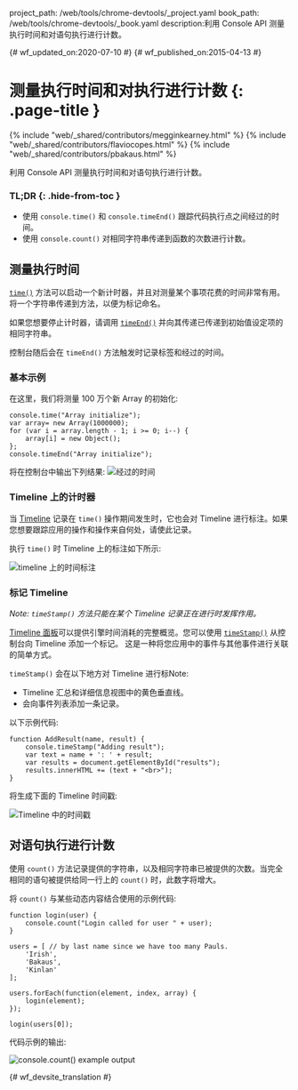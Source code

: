 project_path: /web/tools/chrome-devtools/_project.yaml
book_path: /web/tools/chrome-devtools/_book.yaml
description:利用 Console API 测量执行时间和对语句执行进行计数。

{# wf_updated_on:2020-07-10 #}
{# wf_published_on:2015-04-13 #}

# 测量执行时间和对执行进行计数 {: .page-title }

{% include "web/_shared/contributors/megginkearney.html" %}
{% include "web/_shared/contributors/flaviocopes.html" %}
{% include "web/_shared/contributors/pbakaus.html" %}

利用 Console API 测量执行时间和对语句执行进行计数。


### TL;DR {: .hide-from-toc }
- 使用  <code>console.time()</code> 和  <code>console.timeEnd()</code> 跟踪代码执行点之间经过的时间。
- 使用  <code>console.count()</code> 对相同字符串传递到函数的次数进行计数。


## 测量执行时间

[`time()`](./console-reference#consoletimelabel) 方法可以启动一个新计时器，并且对测量某个事项花费的时间非常有用。将一个字符串传递到方法，以便为标记命名。

如果您想要停止计时器，请调用 [`timeEnd()`](./console-reference#consoletimeendlabel) 并向其传递已传递到初始值设定项的相同字符串。

控制台随后会在 `timeEnd()` 方法触发时记录标签和经过的时间。

### 基本示例

在这里，我们将测量 100 万个新 Array 的初始化:


    console.time("Array initialize");
    var array= new Array(1000000);
    for (var i = array.length - 1; i >= 0; i--) {
        array[i] = new Object();
    };
    console.timeEnd("Array initialize");


将在控制台中输出下列结果:
![经过的时间](images/track-executions-time-duration.png)

### Timeline 上的计时器

当 [Timeline](/web/tools/chrome-devtools/profile/evaluate-performance/timeline-tool) 记录在 `time()` 操作期间发生时，它也会对 Timeline 进行标注。如果您想要跟踪应用的操作和操作来自何处，请使此记录。

执行 `time()` 时 Timeline 上的标注如下所示:

![timeline 上的时间标注](images/track-executions-time-annotation-on-timeline.png)

### 标记 Timeline

*Note: `timeStamp()` 方法只能在某个 Timeline 记录正在进行时发挥作用。*

[Timeline 面板](/web/tools/chrome-devtools/profile/evaluate-performance/timeline-tool)可以提供引擎时间消耗的完整概览。您可以使用 [`timeStamp()`](./console-reference#consoletimestamplabel) 从控制台向 Timeline 添加一个标记。
这是一种将您应用中的事件与其他事件进行关联的简单方式。

`timeStamp()` 会在以下地方对 Timeline 进行标Note:

- Timeline 汇总和详细信息视图中的黄色垂直线。
- 会向事件列表添加一条记录。

以下示例代码:


    function AddResult(name, result) {
        console.timeStamp("Adding result");
        var text = name + ': ' + result;
        var results = document.getElementById("results");
        results.innerHTML += (text + "<br>");
    }


将生成下面的 Timeline 时间戳:

![Timeline 中的时间戳](images/track-executions-timestamp2.png)

## 对语句执行进行计数

使用 `count()` 方法记录提供的字符串，以及相同字符串已被提供的次数。当完全相同的语句被提供给同一行上的 `count()` 时，此数字将增大。

将 `count()` 与某些动态内容结合使用的示例代码:


    function login(user) {
        console.count("Login called for user " + user);
    }

    users = [ // by last name since we have too many Pauls.
        'Irish',
        'Bakaus',
        'Kinlan'
    ];

    users.forEach(function(element, index, array) {
        login(element);
    });

    login(users[0]);


代码示例的输出:

![console.count() example output](images/track-executions-console-count.png)




{# wf_devsite_translation #}
